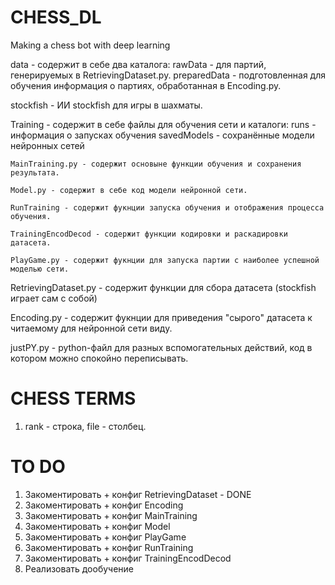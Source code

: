 # CHESS_DL
 Making a chess bot with deep learning

data - содержит в себе два каталога:
    rawData - для партий, генерируемых в RetrievingDataset.py.
    preparedData - подготовленная для обучения информация о партиях, обработанная в  Encoding.py.

stockfish - ИИ stockfish для игры в шахматы.

Training - содержит в себе файлы для обучения сети и каталоги:
    runs - информация о запусках обучения
    savedModels - сохранённые модели нейронных сетей

    MainTraining.py - содержит основыне функции обучения и сохранения результата.

    Model.py - содержит в себе код модели нейронной сети.

    RunTraining - содержит фукнции запуска обучения и отображения процесса обучения.

    TrainingEncodDecod - содержит функции кодировки и раскадировки датасета.

    PlayGame.py - содержит фукнции для запуска партии с наиболее успешной моделью сети.

RetrievingDataset.py - содержит функции для сбора датасета (stockfish играет сам с собой)

Encoding.py - содержит фукнции для приведения "сырого" датасета к читаемому для нейронной сети виду.

justPY.py - python-файл для разных вспомогательных действий, код в котором можно спокойно переписывать.


# CHESS TERMS
1) rank - строка, file - столбец.

# TO DO
1) Закоментировать + конфиг RetrievingDataset - DONE
2) Закоментировать + конфиг Encoding
3) Закоментировать + конфиг MainTraining
4) Закоментировать + конфиг Model
5) Закоментировать + конфиг PlayGame
6) Закоментировать + конфиг RunTraining
7) Закоментировать + конфиг TrainingEncodDecod
8) Реализовать дообучение